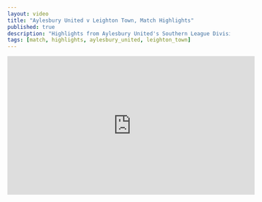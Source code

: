 ```yaml
---
layout: video
title: "Aylesbury United v Leighton Town, Match Highlights"
published: true
description: "Highlights from Aylesbury United's Southern League Division One Central home match against Leighton Town, October 1st, 2025. Final score 0-1."
tags: [match, highlights, aylesbury_united, leighton_town]
---
```

<iframe width="560" height="315" src="https://www.youtube.com/embed/cL_38HYMXLg?si=jBlArhir-Gkt8ppU" title="YouTube video player" frameborder="0" allow="accelerometer; autoplay; clipboard-write; encrypted-media; gyroscope; picture-in-picture; web-share" referrerpolicy="strict-origin-when-cross-origin" allowfullscreen></iframe>

